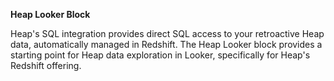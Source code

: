 **Heap Looker Block**

Heap's SQL integration provides direct SQL access to your retroactive Heap data, automatically managed in Redshift. The Heap Looker block provides a starting point for Heap data exploration in Looker, specifically for Heap's Redshift offering.
